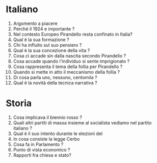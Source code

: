  # Italiano
1.  Argomento a piacere
2. Perché il 1924 e importante ?
3. Nel contesto Europeo Pirandello resta confinato in Italia?
4. Qual è la sua formazione ?
5. Chi ha influito sul suo pensiero ?
6. Qual è la sua concezione della vita ?
7. Cosa ci accade sin dalla nascita secondo Pirandello ?
8. Cosa accade quando l'individuo si sente imprigionato ?
9. Cosa rappresenta il tema della follia per Pirandello ?
10. Quando si mette in atto il meccanismo della follia ?
11. Di cosa parla uno, nessuno, centomila ?
12. Qual è la novità della tecnica narrativa ?

# Storia
1. Cosa implicava il biennio rosso ? 
2. Quali altri partiti di massa insieme al socialista vediamo nel partito italiano ?
3. Qual è il suo intento durante le elezioni del 
4. In cosa consiste la legge Cerbo
5. Cosa fa in Parlamento ?
6. Punto di vista economico ?
7. Rapporti fra chiesa e stato?